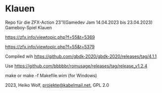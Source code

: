 # Klauen

Repo für die ZFX-Action 23'1(Gamedev Jam 14.04.2023 bis 23.04.2023) Gameboy-Spiel Klauen

https://zfx.info/viewtopic.php?f=55&t=5369

https://zfx.info/viewtopic.php?f=55&t=5379



Compiled wih https://github.com/gbdk-2020/gbdk-2020/releases/tag/4.1.1

Use https://github.com/bbbbbr/romusage/releases/tag/release_v1.2.4

make or make -f Makefile.wim (for Windows)

2023, Heiko Wolf, projekte@kabelmail.net, GPL 2.0
